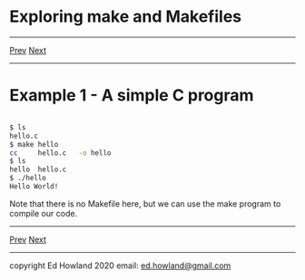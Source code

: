 

# Exploring make and Makefiles

***
[Prev](what_is_make.md)  [Next](ex2_multiple_c_sources.md)
***

# Example 1 - A simple C program

``` bash

$ ls
hello.c
$ make hello
cc     hello.c   -o hello
$ ls
hello  hello.c
$ ./hello 
Hello World!
```


Note that there is no Makefile here, but we can use the make program to compile our code.

***
[Prev](what_is_make.md)  [Next](ex2_multiple_c_sources.md)
***
copyright Ed Howland 2020 email: ed.howland@gmail.com

